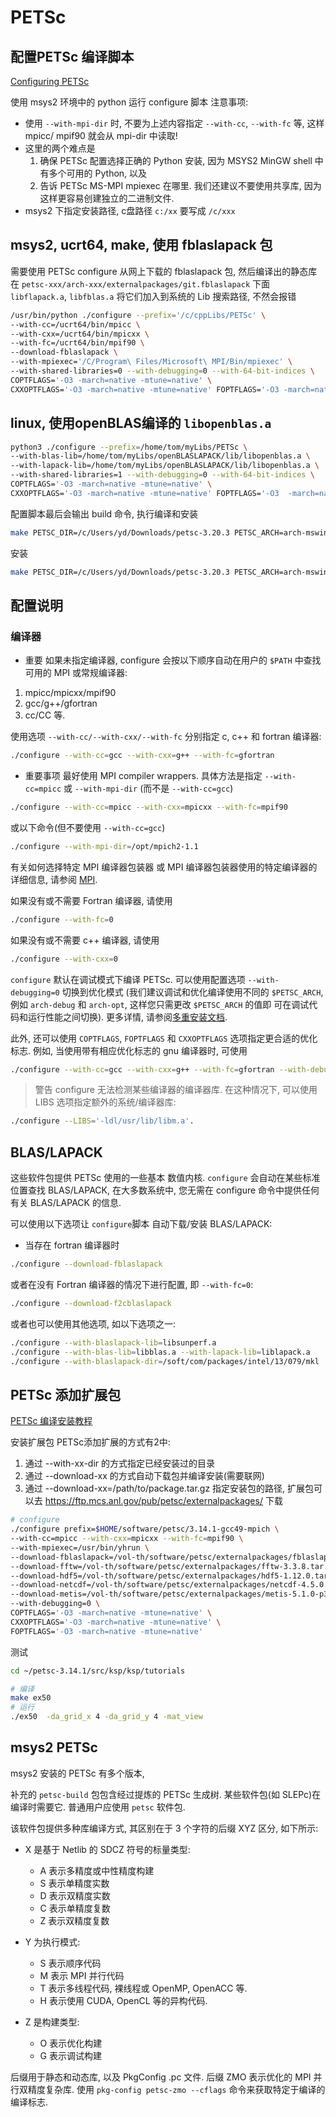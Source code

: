 # PETSc

## 配置PETSc 编译脚本

[Configuring PETSc](https://petsc.org/release/install/install/#doc-config-faq)

使用 msys2 环境中的 python 运行 configure 脚本
注意事项:

+ 使用 `--with-mpi-dir` 时,
不要为上述内容指定 `--with-cc`, `--with-fc` 等, 这样 mpicc/ mpif90 就会从 mpi-dir 中读取!
+ 这里的两个难点是
  1) 确保 PETSc 配置选择正确的 Python 安装, 因为 MSYS2 MinGW shell 中有多个可用的 Python, 以及
  2) 告诉 PETSc MS-MPI mpiexec 在哪里.
我们还建议不要使用共享库, 因为这样更容易创建独立的二进制文件.
+ msys2 下指定安装路径, c盘路径 `c:/xx` 要写成 `/c/xxx`

## msys2, ucrt64, make, 使用 fblaslapack 包

需要使用 PETSc configure 从网上下载的 fblaslapack 包,
然后编译出的静态库在 `petsc-xxx/arch-xxx/externalpackages/git.fblaslapack` 下面
`libflapack.a`, `libfblas.a`
将它们加入到系统的 Lib 搜索路径, 不然会报错

```bash
/usr/bin/python ./configure --prefix='/c/cppLibs/PETSc' \
--with-cc=/ucrt64/bin/mpicc \
--with-cxx=/ucrt64/bin/mpicxx \
--with-fc=/ucrt64/bin/mpif90 \
--download-fblaslapack \
--with-mpiexec='/C/Program\ Files/Microsoft\ MPI/Bin/mpiexec' \
--with-shared-libraries=0 --with-debugging=0 --with-64-bit-indices \
COPTFLAGS='-O3 -march=native -mtune=native' \
CXXOPTFLAGS='-O3 -march=native -mtune=native' FOPTFLAGS='-O3 -march=native -mtune=native'
```

## linux, 使用openBLAS编译的 `libopenblas.a`

```bash
python3 ./configure --prefix=/home/tom/myLibs/PETSc \
--with-blas-lib=/home/tom/myLibs/openBLASLAPACK/lib/libopenblas.a \
--with-lapack-lib=/home/tom/myLibs/openBLASLAPACK/lib/libopenblas.a \
--with-shared-libraries=1 --with-debugging=0 --with-64-bit-indices \
COPTFLAGS='-O3 -march=native -mtune=native' \
CXXOPTFLAGS='-O3 -march=native -mtune=native' FOPTFLAGS='-O3  -march=native -mtune=native'
```

配置脚本最后会输出 build 命令, 执行编译和安装

```bash
make PETSC_DIR=/c/Users/yd/Downloads/petsc-3.20.3 PETSC_ARCH=arch-mswin-c-opt all -j
```

安装

```bash
make PETSC_DIR=/c/Users/yd/Downloads/petsc-3.20.3 PETSC_ARCH=arch-mswin-c-opt PREFIX=/c/cppLibs/PETSc install
```

## 配置说明

### 编译器

+ 重要
如果未指定编译器, configure 会按以下顺序自动在用户的
`$PATH` 中查找可用的 MPI 或常规编译器:

1. mpicc/mpicxx/mpif90
2. gcc/g++/gfortran
3. cc/CC 等.

使用选项 `--with-cc/--with-cxx/--with-fc` 分别指定 c, c++ 和 fortran 编译器:

```bash
./configure --with-cc=gcc --with-cxx=g++ --with-fc=gfortran
```

+ 重要事项
最好使用 MPI compiler wrappers.
具体方法是指定 `--with-cc=mpicc` 或 `--with-mpi-dir`
(而不是 `--with-cc=gcc`)

```bash
./configure --with-cc=mpicc --with-cxx=mpicxx --with-fc=mpif90
```

或以下命令(但不要使用 `--with-cc=gcc`)

```bash
./configure --with-mpi-dir=/opt/mpich2-1.1
```

有关如何选择特定 MPI 编译器包装器
或 MPI 编译器包装器使用的特定编译器的详细信息,
请参阅 [MPI](https://petsc.org/main/install/install/#doc-config-mpi).

如果没有或不需要 Fortran 编译器, 请使用

```bash
./configure --with-fc=0
```

如果没有或不需要 c++ 编译器, 请使用

```bash
./configure --with-cxx=0
```

`configure` 默认在调试模式下编译 PETSc.
可以使用配置选项 `--with-debugging=0` 切换到优化模式
(我们建议调试和优化编译使用不同的 `$PETSC_ARCH`, 例如 `arch-debug` 和 `arch-opt`, 这样您只需更改 `$PETSC_ARCH` 的值即
可在调试代码和运行性能之间切换).
更多详情, 请参阅[多重安装文档](https://petsc.org/main/install/multibuild/#doc-multi).

此外, 还可以使用 `COPTFLAGS`, `FOPTFLAGS` 和 `CXXOPTFLAGS` 选项指定更合适的优化标志.
例如, 当使用带有相应优化标志的 gnu 编译器时, 可使用

```bash
./configure --with-cc=gcc --with-cxx=g++ --with-fc=gfortran --with-debugging=0 COPTFLAGS='-O3 -march=native -mtune=native' CXXOPTFLAGS='-O3 -march=native -mtune=native' FOPTFLAGS='-O3 -march=native -mtune=native' --download-mpich
```

>警告
configure 无法检测某些编译器的编译器库.
在这种情况下, 可以使用 LIBS 选项指定额外的系统/编译器库:

```bash
./configure --LIBS='-ldl/usr/lib/libm.a'.
```

## BLAS/LAPACK

这些软件包提供 PETSc 使用的一些基本 数值内核.
`configure` 会自动在某些标准位置查找 BLAS/LAPACK,
在大多数系统中, 您无需在 configure 命令中提供任何有关 BLAS/LAPACK 的信息.

可以使用以下选项让 `configure`脚本 自动下载/安装 BLAS/LAPACK:

+ 当存在 fortran 编译器时

```bash
./configure --download-fblaslapack
```

或者在没有 Fortran 编译器的情况下进行配置, 即 `--with-fc=0`:

```bash
./configure --download-f2cblaslapack
```

或者也可以使用其他选项, 如以下选项之一:

```bash
./configure --with-blaslapack-lib=libsunperf.a
./configure --with-blas-lib=libblas.a --with-lapack-lib=liblapack.a
./configure --with-blaslapack-dir=/soft/com/packages/intel/13/079/mkl
```

## PETSc 添加扩展包

[PETSc 编译安装教程](https://nscc.mrzhenggang.com/petsc)

安装扩展包
PETSc添加扩展的方式有2中:

1. 通过 --with-xx-dir 的方式指定已经安装过的目录
2. 通过 --download-xx 的方式自动下载包并编译安装(需要联网)
3. 通过 --download-xx=/path/to/package.tar.gz 指定安装包的路径, 扩展包可以去 https://ftp.mcs.anl.gov/pub/petsc/externalpackages/ 下载

```bash
# configure
./configure prefix=$HOME/software/petsc/3.14.1-gcc49-mpich \
--with-cc=mpicc --with-cxx=mpicxx --with-fc=mpif90 \
--with-mpiexec=/usr/bin/yhrun \
--download-fblaslapack=/vol-th/software/petsc/externalpackages/fblaslapack-3.4.2.tar.gz \
--download-fftw=/vol-th/software/petsc/externalpackages/fftw-3.3.8.tar.gz \
--download-hdf5=/vol-th/software/petsc/externalpackages/hdf5-1.12.0.tar.bz2 \
--download-netcdf=/vol-th/software/petsc/externalpackages/netcdf-4.5.0.tar.gz \
--download-metis=/vol-th/software/petsc/externalpackages/metis-5.1.0-p3.tar.gz \
--with-debugging=0 \
COPTFLAGS='-O3 -march=native -mtune=native' \
CXXOPTFLAGS='-O3 -march=native -mtune=native' \
FOPTFLAGS='-O3 -march=native -mtune=native'
```

测试

```bash
cd ~/petsc-3.14.1/src/ksp/ksp/tutorials

# 编译
make ex50
# 运行
./ex50  -da_grid_x 4 -da_grid_y 4 -mat_view
```

## msys2 PETSc

msys2 安装的 PETSc 有多个版本,

补充的 `petsc-build` 包包含经过提炼的 PETSc 生成树.
某些软件包(如 SLEPc)在编译时需要它.
普通用户应使用 `petsc` 软件包.

该软件包提供多种库编译方式, 其区别在于
3 个字符的后缀 XYZ 区分, 如下所示:

* X 是基于 Netlib 的 SDCZ 符号的标量类型:
    - A 表示多精度或中性精度构建
    - S 表示单精度实数
    - D 表示双精度实数
    - C 表示单精度复数
    - Z 表示双精度复数

* Y 为执行模式:
    - S 表示顺序代码
    - M 表示 MPI 并行代码
    - T 表示多线程代码, 裸线程或 OpenMP, OpenACC 等.
    - H 表示使用 CUDA, OpenCL 等的异构代码.

* Z 是构建类型:
    - O 表示优化构建
    - G 表示调试构建

后缀用于静态和动态库, 以及 PkgConfig .pc 文件.
后缀 ZMO 表示优化的 MPI 并行双精度复杂库.
使用 `pkg-config petsc-zmo --cflags` 命令来获取特定于编译的编译标志.
